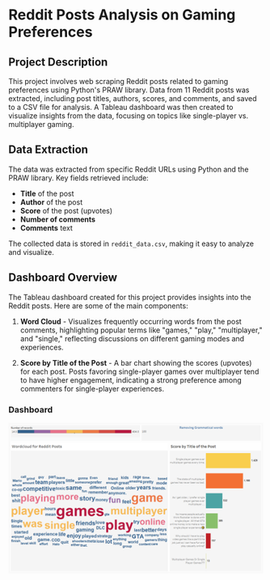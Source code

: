 # Reddit Posts Analysis on Gaming Preferences

## Project Description

This project involves web scraping Reddit posts related to gaming preferences using Python's PRAW library. Data from 11 Reddit posts was extracted, including post titles, authors, scores, and comments, and saved to a CSV file for analysis. A Tableau dashboard was then created to visualize insights from the data, focusing on topics like single-player vs. multiplayer gaming.

## Data Extraction

The data was extracted from specific Reddit URLs using Python and the PRAW library. Key fields retrieved include:
- **Title** of the post
- **Author** of the post
- **Score** of the post (upvotes)
- **Number of comments**
- **Comments** text

The collected data is stored in `reddit_data.csv`, making it easy to analyze and visualize.

## Dashboard Overview

The Tableau dashboard created for this project provides insights into the Reddit posts. Here are some of the main components:

1. **Word Cloud** - Visualizes frequently occurring words from the post comments, highlighting popular terms like "games," "play," "multiplayer," and "single," reflecting discussions on different gaming modes and experiences.

2. **Score by Title of the Post** - A bar chart showing the scores (upvotes) for each post. Posts favoring single-player games over multiplayer tend to have higher engagement, indicating a strong preference among commenters for single-player experiences.

### Dashboard
![Dashboard Image](Images\Reddit_posts_Analysis_Dashboard.png)
